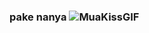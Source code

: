 ### pake nanya ![MuaKissGIF](https://user-images.githubusercontent.com/88422938/234443795-d65503f5-3f4b-430a-9908-fcadaf36fed2.gif)


<!--
**XayneeNut/XayneeNut** is a ✨ _special_ ✨ repository because its `README.md` (this file) appears on your GitHub profile.

Here are some ideas to get you started:

- 🔭 I’m currently working on ...
- 🌱 I’m currently learning ...
- 👯 I’m looking to collaborate on ...
- 🤔 I’m looking for help with ...
- 💬 Ask me about ...
- 📫 How to reach me: ...
- 😄 Pronouns: ...
- ⚡ Fun fact: ...
-->
